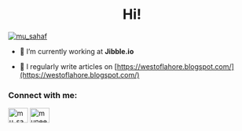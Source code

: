 <h1 align="center">Hi!</h1>


<p align="left"> <a href="https://twitter.com/mu_sahaf" target="blank"><img src="https://img.shields.io/twitter/follow/mu_sahaf?logo=twitter&style=for-the-badge" alt="mu_sahaf" /></a> </p>

- 🔭 I’m currently working at **Jibble.io**

- 📝 I regularly write articles on [https://westoflahore.blogspot.com/](https://westoflahore.blogspot.com/)


<h3 align="left">Connect with me:</h3>
<p align="left">

<a href="https://twitter.com/mu_sahaf" target="blank"><img align="center" src="https://raw.githubusercontent.com/rahuldkjain/github-profile-readme-generator/master/src/images/icons/Social/twitter.svg" alt="mu_sahaf" height="30" width="40" /></a>
<a href="https://linkedin.com/in/muneeb-sahaf" target="blank"><img align="center" src="https://raw.githubusercontent.com/rahuldkjain/github-profile-readme-generator/master/src/images/icons/Social/linked-in-alt.svg" alt="muneeb-sahaf" height="30" width="40" /></a>

